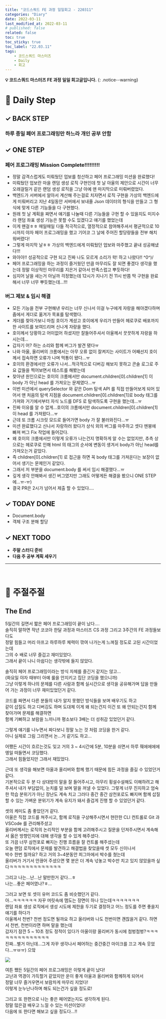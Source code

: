 ```yaml
---
title: "코드스쿼드 FE 과정 일일회고 - 220311"
categories: "Diary"
date: 2022-03-11
last_modified_at: 2022-03-11
# published: false
related: false
toc: true
toc_sticky: true
toc_label: "22.03.11"
tags:
    - 코드스쿼드 마스터즈
    - Daily
    - 회고
---
```

__💡 코드스쿼드 마스터즈 FE 과정 일일 회고글입니다.__
{: .notice--warning}

# __💭 Daily Step__
## __✓ BACK STEP__
### __하루 종일 페어 프로그래밍만 하느라 개인 공부 안함__

## __✓ ONE STEP__
### __페어 프로그래밍 Mission Complete!!!!!!!!!__
- 정말 감격스럽게도 미뤄뒀던 업보를 청산하고 페어 프로그래밍 미션을 완료했다!
- 미뤄뒀던 업보란 마을 랜덤 생성 로직 구현인데 첫 날 아울의 제안으로 시간이 너무 오래걸릴거 같은 랜덤 생성 로직을 그냥 아예 맨 마지막으로 미뤄버렸었다.
- 백엔드가 서버에서 알아서 계산해 주는걸로 치자면서 로직 구현을 가상의 백엔드에게 미뤄버리고 지난 4일동안 서버에서 보내줄 Json 데이터의 형식을 만들고 그 형식에 맞게 다른 기능들을 다 구현했다.
- 원래 첫 날 계획을 짜면서 얘기를 나눌때 다른 기능들을 구현 할 수 있을지도 미지수라 랜덤 좌표 생성 기능은 못할 수도 있겠다고 얘기를 했었는데
- 이게 왠걸ㅎㅎ 매일매일 다들 적극적으로, 열정적으로 참여해주셔서 평균적으로 10시까지 야자 페어 프로그래밍을 했고 기어코 그 날에 주어진 할당량들을 전부 해치워버렸다!
- 그렇게 마지막 날ㅎㅎ 가상의 백엔드에게 미뤄뒀던 업보와 마주했고 끝내 성공해냈다!!!
- 와아아!! 성공적으로 구현 되고 진짜 나도 모르게 소리가 왁! 하고 나왔다!! ^0^)/
- 페어 프로그래밍을 하는 과정이 즐거웠던 만큼 마무리도 잘 되면 좋겠다 생각을 했는데 정말 이상적인 마무리를 지은거 같아서 만족스럽고 뿌듯하다!
- 심지어 날을 새는거 아닐까 걱정했는데 12시가 지나기 전 11시 반쯤 딱 구현을 완료해서 너무 너무 뿌듯했는데...!!!

### __버그 제보 & 임시 해결__
- 모든 기능을 전부 구현해낸 우리는 너무 신나서 이걸 누구에게 자랑을 해야겠다하며 줌에서 게더로 옮겨가 목표를 탐색했다.
- 게더를 찾아가보니 마침 호이가 계셨고 호이에게 우리가 만들어 헤로쿠로 배포까지 한 사이트를 보여드리며 신나게 자랑을 했다.
- 호이께서 당황하고 어이없어 하셨지만 잘들어주셔서 아울께서 꿋꿋하게 자랑을 하시는데...
- 갑자기 어? 하는 소리와 함께 버그가 발견 됐다ㅠ
- 나와 아울, 올리버의 크롬에서는 아무 오류 없이 잘켜지는 사이트가 어째선지 호이께서 접속하면 오류가 나며 먹통이 됐다...ㅠ
- 호이의 환경에서만 오류가 나서...적극적으로 디버깅 해보지 못하고 콘솔 로그로 주요 값들을 찍어보면서 테스트를 해봤는데
- 찾아낸 원인으로는 호이의 크롬에서만 document.children[0].children[1] 이 body 가 아닌 head 를 가져오는 문제였다...ㅠ
- 이번 미션에서 querySelector 와 같은 Dom 탐색 API 를 직접 만들어보게 되어 있어서 맨 처음의 탐색 지점을 document.children[0].children[1]로 body 태그를 가져와 거기에서부터 자식 노드를 DFS 로 탐색하도록 구현을 했는데...ㅠ
- 진짜 이유를 알 수 없게...호이의 크롬에서만 document.children[0].children[1]이 head 를 가져왔다...ㅠ
- 근데 또 크롬 시크릿 모드로 들어가면 body 가 잘 불러와진다...ㅠ
- 미션 완료했다고 신나서 자랑하러 왔다가 상식 외의 버그를 마주하고 셋다 멘붕에 빠져 버그 Fix 작업에 들어갔다.
- 왜 호이의 크롬에서만 이렇게 오류가 나는건지 명확하게 알 수는 없었지만, 추측 상으로는 헤로쿠로 인해 html 의 태그의 순서에 변동이 생겨서 body가 아닌 head를 가져오는거 같았다.
- 즉 children[0].children[1] 로 접근을 하면 꼭 body 태그를 가져온다는 보장이 없어서 생기는 문제인거 같았다.
- 그래서 저 부분을 document.body 를 써서 임시 해결했다...ㅠ
- 깊게 생각 안해봐서 생긴 버그였지만 그래도 어떻게든 해결을 봤으니 ONE STEP 에...ㅠ-ㅠ)
- 결국 PR은 2시가 넘어서 제출 할 수 있었다....

## __✓ TODAY DONE__
- Document.body
- 객체 구조 분해 할당

## __✓ NEXT TODO__
- __주말 스터디 준비__
- __다음 주 공부 계획 세우기__

---
<br>

# __💬 주절주절__
## __The End__
5일간의 길면서 짧은 페어 프로그래밍이 끝이 났다....  
솔직히 말하면 작년 코코아 한달 과정과 마스터즈 CS 과정 그리고 3주간의 FE 과정들보다도  
정말 힘들고 머리 아프고 하루하루 체력이 깎여 나가는게 느껴질 정도로 고된 시간이었는데  
그의 수 배로 너무 즐겁고 재미있었다.  
그래서 끝이 나니 아쉽다는 생각밖에 들지 않았다.  

솔직히 페어 프로그래밍이라는 방식 자체를 즐긴거 같지는 않고...  
(화요일 야자 때부터 아예 룰을 안지키고 집단 코딩을 했으니까)  
그냥 이렇게 하나의 문제를 다른 사람과 함께 실시간으로 생각을 공유해가며 답을 만들어 가는 과정이 너무 재미있었던거 같다.  

코드를 짜면서 다른 분들의 내가 알지 못했던 방식들을 보며 배우기도 하고  
같이 삽질도 하고 디버깅도 하며 도대체 이게 왜 되는건지 이건 또 왜 안되는건지 함께 찾아가며 문제를 해결하면  
함께 기뻐하고 보람을 느끼니까 평소보다 3배는 더 성취감 있었던거 같다.  

그렇게 얘기를 나누면서 짜다보니 정말 노는 것 처럼 코딩을 한거 같다.  
아니 실제로 그림 그리면서 논...거 같기도 하고...  

어쨌든 시간이 흐르는것도 잊고 거의 3 ~ 4시간에 5분, 10분을 쉬면서 하루 줴에에에에엥일 떠들면서 코딩했다.  
그래서 힘들었지만 그래서 재밌었다.  

근데 또 생각을 해보면 아울과 올리버와 함께 했기 때문에 힘든 과정을 즐길 수 있었던거 같다.  
기본적으로 두 분 다 상대방의 말을 잘 들어주시고, 아무리 횡설수설해도 이해하려고 해주셔서 내가 부담없이, 눈치를 덜 보며 말을 꺼낼 수 있었다. 
그렇게 너무 진지하고 엄숙한 학습 분위기가 아닌 장난도 계속 치고 그러다 중간 중간 삼천포로도 빠지며 함께 삽질 할 수 있는 가벼운 분위기가 계속 유지가 돼서 즐겁게 진행 할 수 있었던거 같다.  

셋의 케미도 좀 좋았던거 같다.  
아울은 직접 코드를 쳐주시고, 함께 로직을 구상해주시면서 현란한 CLI 컨트롤로 Git 과 VSCode 를 관리해주셨고  
올리버께서는 로직의 논리적인 부분을 함께 고려해주시고 질문을 던져주시면서 계속해서 옳은 방향인지에 대해 생각을 할 수 있게 해주셨다.  
또 가끔 너무 삼천포로 빠지는 진행 흐름을 잘 컨트롤 해주셨는데  
오늘 랜덤 로직에서 문제를 발견하고 해결법을 찾았을때 셋 모두 신이나서  
박수 한번 칠까요? 하고 거의 3~4분동안 피그마에서 박수를 쳤는데  
올리버가 거기서 안끊어 주셨으면 몇 분은 더 계속 넋놓고 박수만 치고 있지 않았을까 싶다ㅋㅋㅋㅋㅋㅋㅋㅋㅋㅋㅋㅋㅋ  

그리고 나는...난...난 말만한거 같다...ㅎ  
나는...좋은 페어였나?ㅎ...

그러고 보면 또 셋이 유머 코드도 좀 비슷했던거 같다.  
아...ㅋㅋㅋㅋㅋㅋ
자꾸 머릿속에 맴도는 장면이 하나 있는데ㅋㅋㅋㅋㅋㅋㅋ  
랜덤 좌표 생성 로직에서 생성 시도에 제한을 두기로 결정하고 어느 정도를 주면 좋을지 얘기를 하다가  
아울께서 천번? 천번 정도면 될까요 하고 올리버와 나도 천번이면 괜찮을거 같다. 하면서 천번, 천번이라면 하며 말을 했는데  
갑자기 잠깐 5 ~ 10초 정도 정적이 있다가 아울이랑 올리버가 동시에 첨벙첨벙?ㅋㅋㅋㅋㅋㅋㅋㅋㅋㅋㅋㅋㅋㅋ  
진짜...별거 아닌데...그게 자꾸 생각나서 페어하는 중간중간 마이크를 끄고 계속 웃었다...ㅠㅂㅠ) 으앜  

![](https://user-images.githubusercontent.com/34249911/158285550-6e3437d2-a566-4c4b-bb40-76806a1165b8.png)

여튼 쨌든 5일간의 페어 프로그래밍은 이렇게 끝이 났다!  
고난과 역경이 가득할거 같았지만 운이 좋게 아울과 올리버와 함께하게 되어서  
정말 너무 즐거우면서 보람차게 마무리 지었다!  
이렇게 눈누난나하며 해도 되는건가 싶을 정도로!  

그리고 또 한편으로 나는 좋은 페어였는지도 생각하게 된다.  
정말 많은걸 배우고 느낄 수 있는 미션이었다!  
다음에 또 한다면 해보고 싶을 정도다...!!  